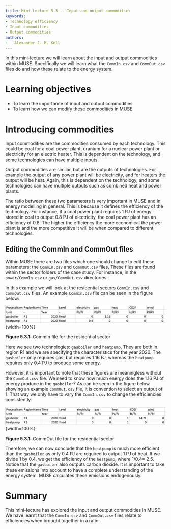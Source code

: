 ```yaml
---
title: Mini-Lecture 5.3 -- Input and output commodities
keywords:
- Technology efficiency
- Input commodities
- Output commodities
authors:
-   Alexander J. M. Kell
---
```


In this mini-lecture we will learn about the input and output commodities within MUSE. Specifically we will learn what the `CommIn.csv` and `CommOut.csv` files do and how these relate to the energy system.

# Learning objectives

-   To learn the importance of input and output commodities
-   To learn how we can modify these commodities in MUSE

# Introducing commodities

Input commodities are the commodities consumed by each technology. This could be coal for a coal power plant, uranium for a nuclear power plant or electricity for an electric heater. This is dependent on the technology, and some technologies can have multiple inputs.

Output commodities are similar, but are the outputs of technologies. For example the output of any power plant will be electricity, and for heaters the output will be heat. Again, this is dependent on the technology, and some technologies can have multiple outputs such as combined heat and power plants.

The ratio between these two parameters is very important in MUSE and in energy modelling in general. This is because it defines the efficiency of the technology. For instance, if a coal power plant requires 1 PJ of energy stored in coal to output 0.8 PJ of electricity, the coal power plant has an efficiency of 0.8. The higher the efficiency the more economical the power plant is and the more competitive it will be when compared to different technologies.

## Editing the CommIn and CommOut files

Within MUSE there are two files which one should change to edit these parameters: the `CommIn.csv` and `CommOut.csv` files. These files are found within the sector folders of the case study. For instance, in the `power/CommIn.csv` or `gas/CommOut.csv` directories.

In this example we will look at the residential sectors `CommIn.csv` and `CommOut.csv` files. An example `CommIn.csv` file can be seen in the figure below:

![](assets/Figure_5.3.1.png){width=100%}

**Figure 5.3.1:** CommIn file for the residential sector

Here we see two technologies: `gasboiler` and `heatpump`. They are both in region R1 and we are specifying the characteristics for the year 2020. The `gasboiler` only requires gas, but requires 1.16 PJ, whereas the `heatpump` requires only 0.4 PJ to produce some energy. 

However, it is important to note that these figures are meaningless without the `CommOut.csv` file. We need to know how much energy does the 1.16 PJ of energy produce in the `gasboiler`? As can be seen in the figure below showing an example `CommOut.csv` file, it is convention to select an output of 1. That way we only have to vary the `CommIn.csv` to change the efficiencies consistently.

![](assets/Figure_5.3.2.png){width=100%}

**Figure 5.3.1:** CommOut file for the residential sector

Therefore, we can now conclude that the `heatpump` is much more efficient than the `gasboiler` as only 0.4 PJ are required to output 1 PJ of heat. If we divide 1 by 0.4, we get the efficiency of the `heatpump`, where 1/0.4= 2.5. Notice that the `gasboiler` also outputs carbon dioxide. It is important to take these emissions into account to have a complete understanding of the energy system. MUSE calculates these emissions endogenously.



# Summary

This mini-lecture has explored the input and output commodities in MUSE. We have learnt that the `CommIn.csv` and `CommOut.csv` files relate to efficiencies when brought together in a ratio.
 
